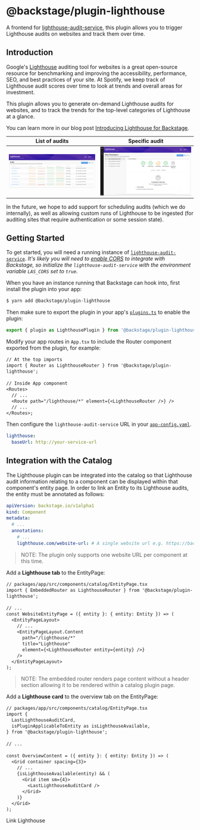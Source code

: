 # @backstage/plugin-lighthouse

A frontend for [lighthouse-audit-service](https://github.com/spotify/lighthouse-audit-service), this plugin allows you to trigger Lighthouse audits on websites and track them over time.

## Introduction

Google's [Lighthouse](https://developers.google.com/web/tools/lighthouse) auditing tool for websites
is a great open-source resource for benchmarking and improving the accessibility, performance, SEO, and best practices of your site.
At Spotify, we keep track of Lighthouse audit scores over time to look at trends and overall areas for investment.

This plugin allows you to generate on-demand Lighthouse audits for websites, and to track the trends for the
top-level categories of Lighthouse at a glance.

You can learn more in our blog post [Introducing Lighthouse for Backstage](https://backstage.io/blog/2020/04/06/lighthouse-plugin).

| List of audits                                                                | Specific audit                                                                        |
| ----------------------------------------------------------------------------- | ------------------------------------------------------------------------------------- |
| ![Screen shot of the main Lighthouse plugin page](images/lighthouse-page.png) | ![Screen shot of the resulting audit in the Lighthouse plugin](images/audit-view.png) |

In the future, we hope to add support for scheduling audits (which we do internally), as well as allowing
custom runs of Lighthouse to be ingested (for auditing sites that require authentication or some session state).

## Getting Started

To get started, you will need a running instance of [`lighthouse-audit-service`](https://github.com/spotify/lighthouse-audit-service).
_It's likely you will need to [enable CORS](https://developer.mozilla.org/en-US/docs/Web/HTTP/CORS) to integrate with Backstage, so initialize the `lighthouse-audit-service` with the environment variable `LAS_CORS` set to `true`._

When you have an instance running that Backstage can hook into, first install the plugin into your app:

```sh
$ yarn add @backstage/plugin-lighthouse
```

Then make sure to export the plugin in
your app's [`plugins.ts`](https://github.com/backstage/backstage/blob/master/packages/app/src/plugins.ts)
to enable the plugin:

```js
export { plugin as LighthousePlugin } from '@backstage/plugin-lighthouse';
```

Modify your app routes in `App.tsx` to include the Router component exported from the plugin, for example:

```tsx
// At the top imports
import { Router as LighthouseRouter } from '@backstage/plugin-lighthouse';

// Inside App component
<Routes>
  // ...
  <Route path="/lighthouse/*" element={<LighthouseRouter />} />
  // ...
</Routes>;
```

Then configure the `lighthouse-audit-service` URL in your [`app-config.yaml`](https://github.com/backstage/backstage/blob/master/app-config.yaml).

```yaml
lighthouse:
  baseUrl: http://your-service-url
```

## Integration with the Catalog

The Lighthouse plugin can be integrated into the catalog so that Lighthouse audit information relating to a component
can be displayed within that component's entity page. In order to link an Entity to its Lighthouse audits, the entity
must be annotated as follows:

```yaml
apiVersion: backstage.io/v1alpha1
kind: Component
metadata:
  # ...
  annotations:
    # ...
    lighthouse.com/website-url: # A single website url e.g. https://backstage.io/
```

> NOTE: The plugin only supports one website URL per component at this time.

Add a **Lighthouse tab** to the EntityPage:

```tsx
// packages/app/src/components/catalog/EntityPage.tsx
import { EmbeddedRouter as LighthouseRouter } from '@backstage/plugin-lighthouse';

// ...
const WebsiteEntityPage = ({ entity }: { entity: Entity }) => (
  <EntityPageLayout>
    // ...
    <EntityPageLayout.Content
      path="/lighthouse/*"
      title="Lighthouse"
      element={<LighthouseRouter entity={entity} />}
    />
  </EntityPageLayout>
);
```

> NOTE: The embedded router renders page content without a header section allowing it to be rendered within a
> catalog plugin page.

Add a **Lighthouse card** to the overview tab on the EntityPage:

```tsx
// packages/app/src/components/catalog/EntityPage.tsx
import {
  LastLighthouseAuditCard,
  isPluginApplicableToEntity as isLighthouseAvailable,
} from '@backstage/plugin-lighthouse';

// ...

const OverviewContent = ({ entity }: { entity: Entity }) => (
  <Grid container spacing={3}>
    // ...
    {isLighthouseAvailable(entity) && (
      <Grid item sm={4}>
        <LastLighthouseAuditCard />
      </Grid>
    )}
  </Grid>
);
```

Link Lighthouse
